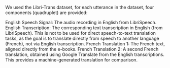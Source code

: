 We used the Libri-Trans dataset, for each utterance in the dataset, four components (quadruplet) are provided:

English Speech Signal: The audio recording in English from LibriSpeech.
English Transcription: The corresponding text transcription in English (from LibriSpeech). This is not to be used for direct speech-to-text translation tasks, as the goal is to translate directly from speech to another language (French), not via English transcription.
French Translation 1: The French text, aligned directly from the e-books.
French Translation 2: A second French translation, obtained using Google Translate from the English transcriptions. This provides a machine-generated translation for comparison.
